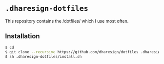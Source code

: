 `.dharesign-dotfiles`
=====================

This repository contains the /dotfiles/ which I use most often.

Installation
------------

```bash
$ cd
$ git clone --recursive https://github.com/dharesign/dotfiles .dharesign-dotfiles
$ sh .dharesign-dotfiles/install.sh
```
